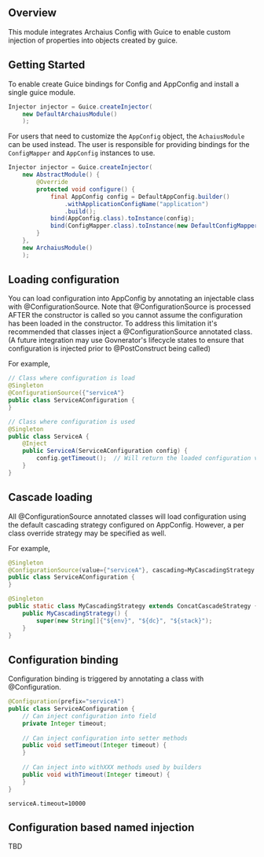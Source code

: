 ## Overview

This module integrates Archaius Config with Guice to enable custom injection of properties
into objects created by guice.

## Getting Started

To enable create Guice bindings for Config and AppConfig and install a single guice module.

```java
Injector injector = Guice.createInjector(
    new DefaultArchaiusModule()
    );
```

For users that need to customize the `AppConfig` object, the `AchaiusModule` can be used
instead. The user is responsible for providing bindings for the `ConfigMapper` and `AppConfig`
instances to use.

```java
Injector injector = Guice.createInjector(
    new AbstractModule() {
        @Override
        protected void configure() {
            final AppConfig config = DefaultAppConfig.builder()
                .withApplicationConfigName("application")
                .build();
            bind(AppConfig.class).toInstance(config);
            bind(ConfigMapper.class).toInstance(new DefaultConfigMapper());
        }
    },
    new ArchaiusModule()
    );
```

## Loading configuration

You can load configuration into AppConfig by annotating an injectable class with @ConfigurationSource.
Note that @ConfigurationSource is processed AFTER the constructor is called so you cannot assume the 
configuration has been loaded in the constructor.  To address this limitation it's recommended that classes
inject a @ConfigurationSource annotated class.  (A future integration may use Govnerator's lifecycle states to 
ensure that configuration is injected prior to @PostConstruct being called)

For example,

```java
// Class where configuration is load
@Singleton
@ConfigurationSource({"serviceA"}
public class ServiceAConfiguration {
}

// Class where configuration is used
@Singleton
public class ServiceA {
    @Inject
    public ServiceA(ServiceAConfiguration config) {
        config.getTimeout();  // Will return the loaded configuration value
    }
}

```

## Cascade loading

All @ConfigurationSource annotated classes will load configuration using the default cascading strategy 
configured on AppConfig.  However, a per class override strategy may be specified as well.

For example,
```java
@Singleton
@ConfigurationSource(value={"serviceA"}, cascading=MyCascadingStrategy.class)
public class ServiceAConfiguration {
}

@Singleton
public static class MyCascadingStrategy extends ConcatCascadeStrategy {
    public MyCascadingStrategy() {
        super(new String[]{"${env}", "${dc}", "${stack}");
    }
}
```

## Configuration binding

Configuration binding is triggered by annotating a class with @Configuration.

```java
@Configuration(prefix="serviceA")
public class ServiceAConfiguration {
    // Can inject configuration into field
    private Integer timeout;
    
    // Can inject configuration into setter methods
    public void setTimeout(Integer timeout) {
    }
    
    // Can inject into withXXX methods used by builders
    public void withTimeout(Integer timeout) {
    }
}
```

```properties
serviceA.timeout=10000
```

## Configuration based named injection

TBD